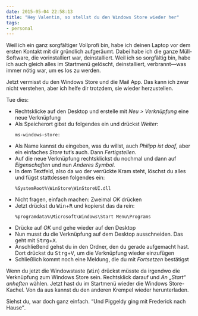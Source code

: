 ```yaml
---
date: 2015-05-04 22:58:13
title: "Hey Valentin, so stellst du den Windows Store wieder her"
tags:
- personal
---
```

Weil ich ein ganz sorgfältiger Vollprofi bin, habe ich deinen Laptop vor dem ersten Kontakt mit dir gründlich aufgeräumt. Dabei habe ich die ganze Müll-Software, die vorinstalliert war, deinstalliert. Weil ich so sorgfältig bin, habe ich auch gleich alles im Startmenü gelöscht, deinstalliert, verbrannt—was immer nötig war, um es los zu werden.

Jetzt vermisst du den Windows Store und die Mail App. Das kann ich zwar nicht verstehen, aber ich helfe dir trotzdem, sie wieder herzustellen.

Tue dies:

<ul>
    <li>
        Rechtsklicke auf den Desktop und erstelle mit <em>Neu &gt; Verknüpfung</em> eine neue Verknüpfung
    </li>
    <li>
        Als Speicherort gibst du folgendes ein und drückst <em>Weiter</em>:<br>
        <pre><code>ms-windows-store:</code></pre>
    </li>
    <li>
        Als Name kannst du eingeben, was du willst, auch <em>Philipp ist doof</em>, aber ein einfaches <em>Store</em> tut’s auch. Dann <em>Fertigstellen</em>.
    </li>
    <li>
        Auf die neue Verknüpfung rechtsklickst du nochmal und dann auf <em>Eigenschaften</em> und nun <em>Anderes Symbol</em>.
    </li>
    <li>
        In dem Textfeld, also da wo der verrückte Kram steht, löschst du alles und fügst stattdessen folgendes ein:<br>
        <pre><code>%SystemRoot%\WinStore\WinStoreUI.dll</code></pre>
    </li>
    <li>
        Nicht fragen, einfach machen: Zweimal <em>OK</em> drücken
    </li>
    <li>
        Jetzt drückst du <kbd>Win</kbd>+<kbd>R</kbd> und kopierst das da rein:<br>
        <pre><code>%programdata%\Microsoft\Windows\Start Menu\Programs</code></pre>
    </li>
    <li>
        Drücke auf <em>OK</em> und gehe wieder auf den Desktop
    </li>
    <li>
        Nun musst du die Verknüpfung auf dem Desktop ausschneiden. Das geht mit <kbd>Strg</kbd>+<kbd>X</kbd>.
    </li>
    <li>
        Anschließend gehst du in den Ordner, den du gerade aufgemacht hast. Dort drückst du <kbd>Strg</kbd>+<kbd>V</kbd>, um die Verknüpfung wieder einzufügen
    </li>
    <li>
        Schließlich kommt noch eine Meldung, die du mit <em>Fortsetzen</em> bestätigst
    </li>
</ul>

Wenn du jetzt die Windowstaste (<kbd>Win</kbd>) drückst müsste da irgendwo die Verknüpfung zum Windows Store sein. Rechtsklick darauf und _An „Start“ anheften_ wählen. Jetzt hast du im Startmenü wieder die Windows Store-Kachel. Von da aus kannst du den anderen Krempel wieder herunterladen.

<p>Siehst du, war doch ganz einfach. <q>Und Piggeldy ging mit Frederick nach Hause</q>.</p>
